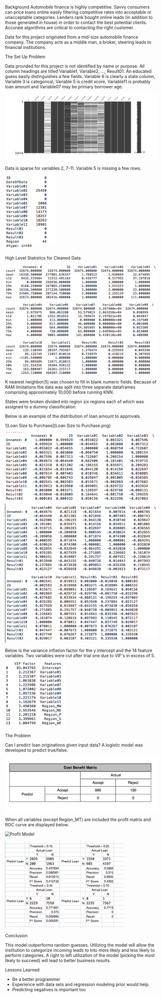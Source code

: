 Background
Automobile finance is highly competitive.  Savvy consumers can price loans online easily filtering competitive rates into acceptable or unacceptable categories.  Lenders rank bought online leads (in addition to those generated in house) in order to contact the best potential clients. Accurate algorithms are critical to contacting the right customer.

Data for this project originated from a mid-size automobile finance company.  The company acts as a middle man, a broker, steering leads to financial institutions.

The Set Up Problem

Data provided for this project is not identified by name or purpose.  All column headings are titled Variable1, Variable2, ..., Result01. An educated guess easily distinguishes a few fields.  Variable 6 is clearly a state column, Variable 3 is categorical, Variable 5 is credit score, Variable11 is probably loan amount and Variable07 may be primary borrower age.


![Missing Data Image](Images/MissingData.png)


Data is sparse for variables 2, 7-11.  Variable 5 is missing a few rows.

 ![Nulls](Images/NULLS.png)

High Level Statistics for Cleaned Data


 ![High Level Statistics](Images/HLS.png)


K nearest neighbor(5) was chosen to fill in blank numeric fields.  Because of RAM limitations the data was split into three separate dataframes comprising approximately 10,000 before running KNN.

States were broken divided into region six regions each of which was assigned to a dummy classification.

Below is an example of the distribution of loan amount to approvals.

![Loan Size to Purchase](Loan Size to Purchase.png)

![Correlation](Images/Corr2.png)
![Correlation](Images/Corr1.png)



Below is the variance inflation factor for the y intercept and the 14 feature variables.  Two variables were cut after trial one due to VIF's in excess of 5.

![VIF](Images/VIF.png)

The Problem

Can I predict loan originations given input data? A logistic model was developed to predict true/false.  



![Cost Benefit](Cost.png)

When all variables (except Region_MT) are included the profit matrix and ROC curve are displayed below.

![Profit Model](Fig_2.png)

![Confusion Matrix (All inputs)](Confuse.png)

Conclusion

This model outperforms random guesses.  Utilizing the model will allow the institution to categorize incoming leads to into more likely and less likely to perform categories.  A right to left utilization of the model (picking the most likely to succeed) will lead to better business results.

Lessons Learned

* Be a better programmer
* Experience with data sets and regression modeling prior would help.
* Predicting negatives is important too
